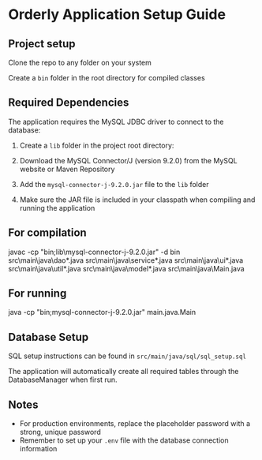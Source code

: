 # Orderly Application Setup Guide

## Project setup

Clone the repo to any folder on your system

Create a `bin` folder in the root directory for compiled classes

## Required Dependencies

The application requires the MySQL JDBC driver to connect to the database:

1. Create a `lib` folder in the project root directory:

2. Download the MySQL Connector/J (version 9.2.0) from the MySQL website or Maven Repository

3. Add the `mysql-connector-j-9.2.0.jar` file to the `lib` folder

4. Make sure the JAR file is included in your classpath when compiling and running the application

## For compilation
javac -cp "bin;lib\mysql-connector-j-9.2.0.jar" -d bin src\main\java\dao\*.java src\main\java\service\*.java src\main\java\ui\*.java src\main\java\util\*.java src\main\java\model\*.java src\main\java\Main.java

## For running
java -cp "bin;mysql-connector-j-9.2.0.jar" main.java.Main

## Database Setup

SQL setup instructions can be found in `src/main/java/sql/sql_setup.sql` 

The application will automatically create all required tables through the DatabaseManager when first run.

## Notes

- For production environments, replace the placeholder password with a strong, unique password
- Remember to set up your `.env` file with the database connection information

